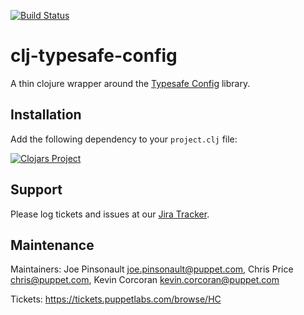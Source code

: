 [![Build Status](https://travis-ci.org/puppetlabs/clj-typesafe-config.png?branch=master)](https://travis-ci.org/puppetlabs/clj-typesafe-config)

clj-typesafe-config
===================

A thin clojure wrapper around the [Typesafe Config](https://github.com/typesafehub/config) library.

## Installation

Add the following dependency to your `project.clj` file:

[![Clojars Project](http://clojars.org/puppetlabs/typesafe-config/latest-version.svg)](http://clojars.org/puppetlabs/typesafe-config)

## Support

Please log tickets and issues at our [Jira Tracker](https://tickets.puppetlabs.com/issues/?jql=project%20%3D%20Trapperkeeper).

## Maintenance

Maintainers: Joe Pinsonault <joe.pinsonault@puppet.com>, Chris Price <chris@puppet.com>, Kevin Corcoran <kevin.corcoran@puppet.com>

Tickets: https://tickets.puppetlabs.com/browse/HC
